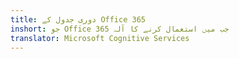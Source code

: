 ```yaml
---
title: دوری جدول کے Office 365
inshort: جو Office 365 جب میں استعمال کرنے کا آلہ
translator: Microsoft Cognitive Services
---
```





